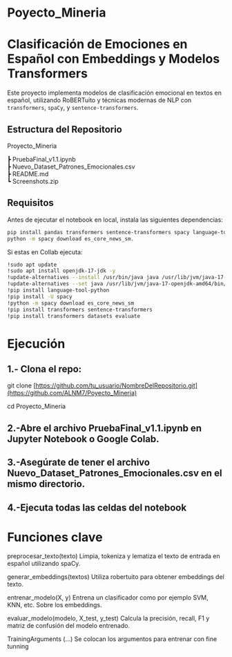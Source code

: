 # Poyecto_Mineria

# Clasificación de Emociones en Español con Embeddings y Modelos Transformers

Este proyecto implementa modelos de clasificación emocional en textos en español, utilizando RoBERTuito y técnicas modernas de NLP con `transformers`, `spaCy`, y `sentence-transformers`.

## Estructura del Repositorio

Proyecto_Mineria

┣ PruebaFinal_v1.1.ipynb  
┣ Nuevo_Dataset_Patrones_Emocionales.csv  
┣ README.md  
┗ Screenshots.zip

## Requisitos

Antes de ejecutar el notebook en local, instala las siguientes dependencias:

```bash 
pip install pandas transformers sentence-transformers spacy language-tool-python
python -m spacy download es_core_news_sm.
```

Si estas en Collab ejecuta:
```bash
!sudo apt update
!sudo apt install openjdk-17-jdk -y
!update-alternatives --install /usr/bin/java java /usr/lib/jvm/java-17-openjdk-amd64/bin/java 1
!update-alternatives --set java /usr/lib/jvm/java-17-openjdk-amd64/bin/java
!pip install language-tool-python
!pip install -U spacy
!python -m spacy download es_core_news_sm
!pip install transformers sentence-transformers
!pip install transformers datasets evaluate
```

# Ejecución
## 1.- Clona el repo:

git clone [https://github.com/tu_usuario/NombreDelRepositorio.git](https://github.com/ALNM7/Poyecto_Mineria)

cd Proyecto_Mineria

## 2.-Abre el archivo PruebaFinal_v1.1.ipynb en Jupyter Notebook o Google Colab.

## 3.-Asegúrate de tener el archivo Nuevo_Dataset_Patrones_Emocionales.csv en el mismo directorio.

## 4.-Ejecuta todas las celdas del notebook 

# Funciones clave 

preprocesar_texto(texto)
Limpia, tokeniza y lematiza el texto de entrada en español utilizando spaCy.

generar_embeddings(textos)
Utiliza robertuito para obtener embeddings del texto.

entrenar_modelo(X, y)
Entrena un clasificador como por ejemplo SVM, KNN, etc. Sobre los embeddings.

evaluar_modelo(modelo, X_test, y_test)
Calcula la precisión, recall, F1 y matriz de confusión del modelo entrenado.


TrainingArguments (...)
Se colocan los argumentos para entrenar con fine tunning 
